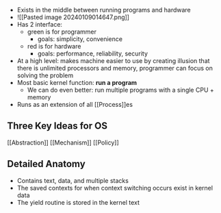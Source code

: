 - Exists in the middle between running programs and hardware
- ![[Pasted image 20240109014647.png]]
- Has 2 interface:
	- green is for programmer
		- goals: simplicity, convenience
	- red is for hardware
		- goals: performance, reliability, security
- At a high level: makes machine easier to use by creating illusion that there is unlimited processors and memory, programmer can focus on solving the problem
- Most basic kernel function: **run a program**
	- We can do even better: run multiple programs with a single CPU + memory
- Runs as an extension of all [[Process]]es

## Three Key Ideas for OS
[[Abstraction]]
[[Mechanism]]
[[Policy]]

## Detailed Anatomy
- Contains text, data, and multiple stacks
- The saved contexts for when context switching occurs exist in kernel data
- The yield routine is stored in the kernel text